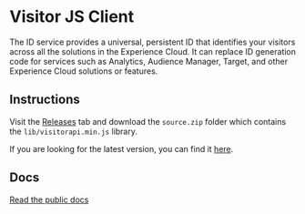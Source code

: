 # Visitor JS Client

The ID service provides a universal, persistent ID that identifies your visitors across all the solutions in the Experience Cloud. It can replace ID generation code for services such as Analytics, Audience Manager, Target, and other Experience Cloud solutions or features.

## Instructions

Visit the [Releases](https://github.com/Adobe-Marketing-Cloud/id-service/releases) tab and download the `source.zip` folder which contains the `lib/visitorapi.min.js` library.

If you are looking for the latest version, you can find it [here](https://github.com/Adobe-Marketing-Cloud/id-service/releases/latest).

## Docs

[Read the public docs](https://marketing.adobe.com/resources/help/en_US/mcvid/mcvid-home.html)
